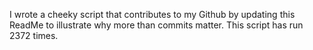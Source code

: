 I wrote a cheeky script that contributes to my Github by updating this ReadMe to illustrate why more than commits matter. This script has run 2372 times.